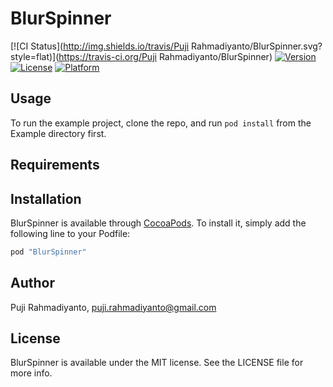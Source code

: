 # BlurSpinner

[![CI Status](http://img.shields.io/travis/Puji Rahmadiyanto/BlurSpinner.svg?style=flat)](https://travis-ci.org/Puji Rahmadiyanto/BlurSpinner)
[![Version](https://img.shields.io/cocoapods/v/BlurSpinner.svg?style=flat)](http://cocoapods.org/pods/BlurSpinner)
[![License](https://img.shields.io/cocoapods/l/BlurSpinner.svg?style=flat)](http://cocoapods.org/pods/BlurSpinner)
[![Platform](https://img.shields.io/cocoapods/p/BlurSpinner.svg?style=flat)](http://cocoapods.org/pods/BlurSpinner)

## Usage

To run the example project, clone the repo, and run `pod install` from the Example directory first.

## Requirements

## Installation

BlurSpinner is available through [CocoaPods](http://cocoapods.org). To install
it, simply add the following line to your Podfile:

```ruby
pod "BlurSpinner"
```

## Author

Puji Rahmadiyanto, puji.rahmadiyanto@gmail.com

## License

BlurSpinner is available under the MIT license. See the LICENSE file for more info.
